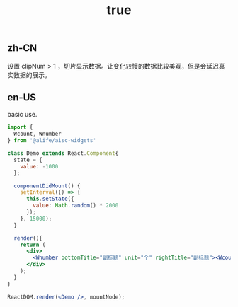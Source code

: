 ﻿---
order: 3
title:
  zh-CN: 切片
  en-US: Clip
---

## zh-CN

设置 clipNum > 1 ，切片显示数据。让变化较慢的数据比较美观，但是会延迟真实数据的展示。

## en-US

basic use.


````jsx
import {
  Wcount, Wnumber
} from '@alife/aisc-widgets'

class Demo extends React.Component{
  state = {
    value: -1000
  };

  componentDidMount() {
    setInterval(() => {
      this.setState({
        value: Math.random() * 2000
      });
    }, 15000);
  }

  render(){
    return (
      <div>
        <Wnumber bottomTitle="副标题" unit="个" rightTitle="副标题"><Wcount start={0} end={this.state.value} clipNum={2} /></Wnumber>
      </div>
    );
  }
}

ReactDOM.render(<Demo />, mountNode);
````

